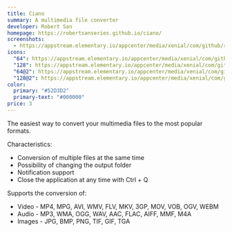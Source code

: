 ```yaml
---
title: Ciano
summary: A multimedia file converter
developer: Robert San
homepage: https://robertsanseries.github.io/ciano/
screenshots:
  - https://appstream.elementary.io/appcenter/media/xenial/com/github/robertsanseries.ciano.desktop/7FD6E5438F7B21F5F6949A686DE1D559/screenshots/image-1_orig.png
icons:
  "64": https://appstream.elementary.io/appcenter/media/xenial/com/github/robertsanseries.ciano.desktop/7FD6E5438F7B21F5F6949A686DE1D559/icons/64x64/com.github.robertsanseries.ciano_com.github.robertsanseries.ciano.png
  "128": https://appstream.elementary.io/appcenter/media/xenial/com/github/robertsanseries.ciano.desktop/7FD6E5438F7B21F5F6949A686DE1D559/icons/128x128/com.github.robertsanseries.ciano_com.github.robertsanseries.ciano.png
  "64@2": https://appstream.elementary.io/appcenter/media/xenial/com/github/robertsanseries.ciano.desktop/7FD6E5438F7B21F5F6949A686DE1D559/icons/64x64@2/com.github.robertsanseries.ciano_com.github.robertsanseries.ciano.png
  "128@2": https://appstream.elementary.io/appcenter/media/xenial/com/github/robertsanseries.ciano.desktop/7FD6E5438F7B21F5F6949A686DE1D559/icons/128x128@2/com.github.robertsanseries.ciano_com.github.robertsanseries.ciano.png
color:
  primary: "#52D3D2"
  primary-text: "#000000"
price: 3
---
```


<p>The easiest way to convert your multimedia files to the most popular formats.</p>
<p>Characteristics:</p>
<ul>
  <li>Conversion of multiple files at the same time</li>
  <li>Possibility of changing the output folder</li>
  <li>Notification support</li>
  <li>Close the application at any time with Ctrl + Q</li>
</ul>
<p>Supports the conversion of:</p>
<ul>
  <li>Video - MP4, MPG, AVI, WMV, FLV, MKV, 3GP, MOV, VOB, OGV, WEBM</li>
  <li>Audio - MP3, WMA, OGG, WAV, AAC, FLAC, AIFF, MMF, M4A</li>
  <li>Images - JPG, BMP, PNG, TIF, GIF, TGA</li>
</ul>